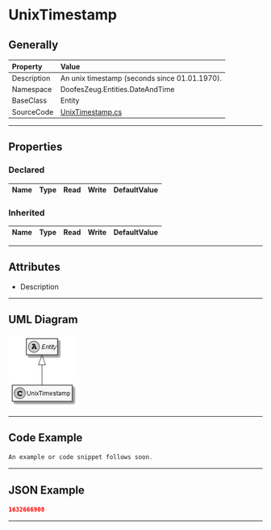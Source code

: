﻿# UnixTimestamp

## Generally

|Property|Value|
|:-|:-|
|Description|An unix timestamp (seconds since 01.01.1970).|
|Namespace|DoofesZeug.Entities.DateAndTime|
|BaseClass|Entity|
|SourceCode|[UnixTimestamp.cs](../../../../DoofesZeug.Library/Src/Entities/DateAndTime/UnixTimestamp.cs)|

---

## Properties

### Declared

|Name|Type|Read|Write|DefaultValue|
|:---|:---|:--:|:---:|:-----------|

### Inherited

|Name|Type|Read|Write|DefaultValue|
|:---|:---|:--:|:---:|:-----------|

---

## Attributes

- Description

---

## UML Diagram

![UnixTimestamp.png](./UnixTimestamp.png "UnixTimestamp")

---

## Code Example

```cs
An example or code snippet follows soon.
```

---

## JSON Example

```json
1632666908
```

---

